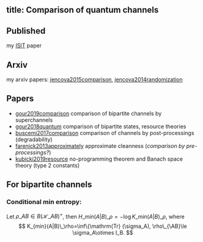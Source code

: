 title: Comparison of quantum channels
---
## Published

my [ISIT](jencova2016isit) paper

## Arxiv

my arxiv papers: [jencova2015comparison](jencova2015comparison), [jencova2014randomization](jencova2014randomization)



## Papers

* [gour2019comparison](gour2019comparison) comparison of bipartite channels by superchannels
* [gour2018quantum](gour2018quantum) comparison of bipartite states, resource theories
* [buscemi2017comparison](buscemi2017comparison) comparison of channels by post-processings (degradability) 
* [farenick2013approximately](farenick2013approximately) approximate cleanness (*comparison by pre-processings?*)
* [kubicki2019resource](kubicki2019resource) no-programming theorem and Banach space theory (type 2 constants)

## For bipartite channels

### Conditional min entropy:

Let $\rho\_{AB} \in B(\mathcal H\_{AB})^+$, then $H\_{min}(A|B)\_\rho=-\log  K\_{min}(A|B)\_\rho$, where
$$
K_{min}(A|B)\_\rho=\inf\{\mathrm{Tr} (\sigma_A), \rho\_{\AB}\le \sigma_A\otimes I_B.
$$

